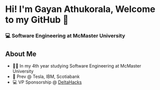 
# Hi! I'm Gayan Athukorala, Welcome to my GitHub 👋
### 💻 Software Engineering at McMaster University

<!--
**GayanAthukorala/GayanAthukorala** is a ✨ _special_ ✨ repository because its `README.md` (this file) appears on your GitHub profile.

Here are some ideas to get you started:

- 🔭 I’m currently working on ...
- 🌱 I’m currently learning ...
- 👯 I’m looking to collaborate on ...
- 🤔 I’m looking for help with ...
- 💬 Ask me about ...
- 📫 How to reach me: ...
- 😄 Pronouns: ...
- ⚡ Fun fact: ...
-->

## About Me
- 👨‍🎓 In my 4th year studying Software Engineering at McMaster University
- 💼 Prev @ Tesla, IBM, Scotiabank
- 💻 VP Sponsorship @ [DeltaHacks](https://www.deltahacks.com/#Sponsors)



